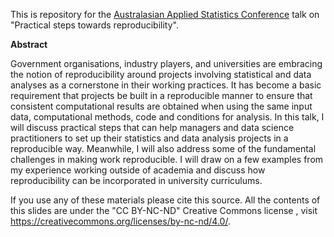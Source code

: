 This is repository for the [Australasian Applied Statistics Conference](https://aasc2022.netlify.app/programme/) talk on  "Practical steps towards reproducibility". 

**Abstract**

Government organisations, industry players, and universities are embracing the notion of reproducibility around projects involving statistical and data analyses as a cornerstone in their working practices. It has become a basic requirement that projects be built in a reproducible manner to ensure that consistent computational results are obtained when using the same input data, computational methods, code and conditions for analysis. In this talk, I will discuss practical steps that can help managers and data science practitioners to set up their statistics and data analysis projects in a reproducible way. Meanwhile, I will also address some of the fundamental challenges in making work reproducible. I will draw on a few examples from my experience working outside of academia and discuss how reproducibility can be incorporated in university curriculums.


If you use any of these materials please cite this source. All the contents of this slides are under the "CC BY-NC-ND" Creative Commons license , visit https://creativecommons.org/licenses/by-nc-nd/4.0/.
